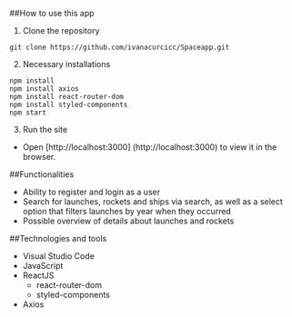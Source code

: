 ##How to use this app
1. Clone the repository
```
git clone https://github.com/ivanacurcicc/Spaceapp.git
```

2. Necessary installations
```
npm install
npm install axios
npm install react-router-dom
npm install styled-components
npm start
```
3. Run the site
- Open [http://localhost:3000] (http://localhost:3000) to view it in the browser.

##Functionalities
- Ability to register and login as a user
- Search for launches, rockets and ships via search, as well as a select option that filters launches by year when they occurred
- Possible overview of details about launches and rockets

##Technologies and tools
- Visual Studio Code
- JavaScript
- ReactJS
    - react-router-dom
    - styled-components
- Axios